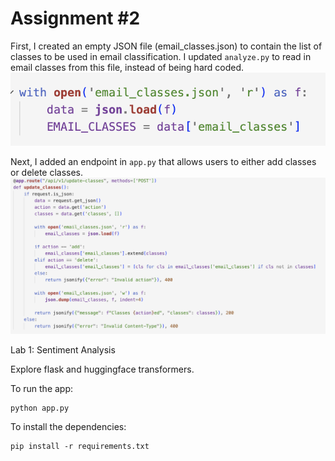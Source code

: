 # Assignment #2


First, I created an empty JSON file (email_classes.json) to contain the list of classes to be used in email classification. I updated `analyze.py` to read in email classes from this file, instead of being hard coded. 
![Alt text](/screenshots/email_classes_json.png?raw=true)

Next, I added an endpoint in `app.py` that allows users to either add classes or delete classes. 
![Alt text](/screenshots/update_classes.png?raw=true) 


Lab 1: Sentiment Analysis

Explore flask and huggingface transformers.

To run the app:
```
python app.py
```

To install the dependencies:
```
pip install -r requirements.txt
```
